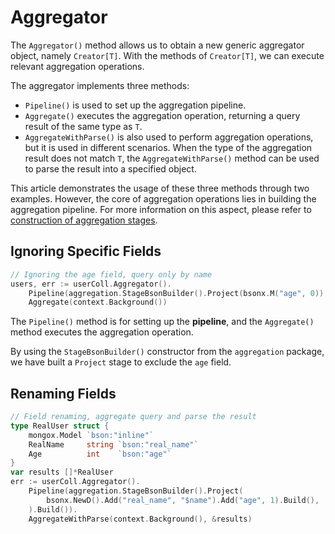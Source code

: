 # Aggregator
The `Aggregator()` method allows us to obtain a new generic aggregator object, namely `Creator[T]`. With the methods of `Creator[T]`, we can execute relevant aggregation operations.

The aggregator implements three methods:
- `Pipeline()` is used to set up the aggregation pipeline.
- `Aggregate()` executes the aggregation operation, returning a query result of the same type as `T`.
- `AggregateWithParse()` is also used to perform aggregation operations, but it is used in different scenarios. When the type of the aggregation result does not match `T`, the `AggregateWithParse()` method can be used to parse the result into a specified object.

This article demonstrates the usage of these three methods through two examples. However, the core of aggregation operations lies in building the aggregation pipeline. For more information on this aspect, please refer to [construction of aggregation stages](../construction/aggregation/stage/introduction).

## Ignoring Specific Fields
```go
// Ignoring the age field, query only by name
users, err := userColl.Aggregator().
    Pipeline(aggregation.StageBsonBuilder().Project(bsonx.M("age", 0)).Build()).
    Aggregate(context.Background())
```
The `Pipeline()` method is for setting up the **pipeline**, and the `Aggregate()` method executes the aggregation operation.

By using the `StageBsonBuilder()` constructor from the `aggregation` package, we have built a `Project` stage to exclude the `age` field.

## Renaming Fields
```go
// Field renaming, aggregate query and parse the result
type RealUser struct {
    mongox.Model `bson:"inline"`
    RealName     string `bson:"real_name"`
    Age          int    `bson:"age"`
}
var results []*RealUser
err := userColl.Aggregator().
    Pipeline(aggregation.StageBsonBuilder().Project(
        bsonx.NewD().Add("real_name", "$name").Add("age", 1).Build(),
    ).Build()).
    AggregateWithParse(context.Background(), &results)
```